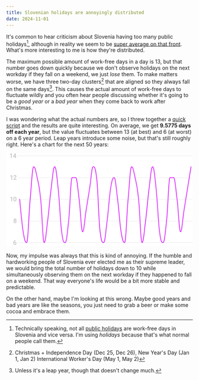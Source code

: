 ```yaml
---
title: Slovenian holidays are annoyingly distributed
date: 2024-11-01
---
```


It's common to hear criticism about Slovenia having too many public holidays[^1], although in reality we seem to be [super average on that front](https://en.wikipedia.org/wiki/List_of_countries_by_number_of_public_holidays). What's more interesting to me is how they're distributed.

The maximum possible amount of work-free days in a day is 13, but that number goes down quickly because we don't observe holidays on the next workday if they fall on a weekend, we just _lose_ them. To make matters worse, we have three two-day clusters[^2] that are aligned so they always fall on the same days[^3]. This causes the actual amount of work-free days to fluctuate wildly and you often hear people discussing whether it's going to be a _good year_ or a _bad year_ when they come back to work after Christmas.

I was wondering what the actual numbers are, so I threw together a [quick script](https://github.com/mzgajner/holidays) and the results are quite interesting. On average, we get **9.5775 days off each year**, but the value fluctuates between 13 (at best) and 6 (at worst) on a 6 year period. Leap years introduce some noise, but that's still roughly right. Here's a chart for the next 50 years:

![A line chart showing the count of work free days per year in Slovenia](/slovenian-holidays-chart.svg)

Now, my impulse was always that this is kind of annoying. If the humble and hardworking people of Slovenia ever elected me as their supreme leader, we would bring the total number of holidays down to 10 while simultaneously observing them on the next workday if they happened to fall on a weekend. That way everyone's life would be a bit more stable and predictable.

On the other hand, maybe I'm looking at this wrong. Maybe good years and bad years are like the seasons, you just need to grab a beer or make some cocoa and embrace them.

[^1]: Technically speaking, not all [public holidays](https://www.gov.si/en/topics/national-holidays/) are work-free days in Slovenia and vice versa. I'm using _holidays_ because that's what normal people call them.
[^2]: Christmas + Independence Day (Dec 25, Dec 26), New Year's Day (Jan 1, Jan 2) International Worker's Day (May 1, May 2)
[^3]: Unless it's a leap year, though that doesn't change much.
